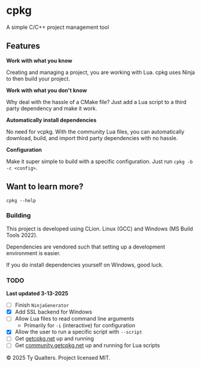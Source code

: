 # cpkg

A simple C/C++ project management tool

## Features

**Work with what you know**

Creating and managing a project, you are working with Lua. cpkg uses Ninja to then build your project.

**Work with what you don't know**

Why deal with the hassle of a CMake file? Just add a Lua script to a third party dependency and make it work.

**Automatically install dependencies**

No need for vcpkg. With the community Lua files, you can automatically download, build, and import third party dependencies with no hassle.

**Configuration**

Make it super simple to build with a specific configuration. Just run `cpkg -b -c <config>`.

## Want to learn more?

`cpkg --help`

### Building

This project is developed using CLion. Linux (GCC) and Windows (MS Build Tools 2022).

Dependencies are vendored such that setting up a development environment is easier.

If you do install dependencies yourself on Windows, good luck.

### TODO

**Last updated 3-13-2025**

- [ ] Finish `NinjaGenerator`
- [x] Add SSL backend for Windows
- [ ] Allow Lua files to read command line arguments
  - Primarily for `-i` (interactive) for configuration
- [x] Allow the user to run a specific script with `--script`
- [ ] Get [getcpkg.net](https://getcpkg.net) up and running
- [ ] Get [community.getcpkg.net](https://community.getcpkg.net) up and running for Lua scripts

&copy; 2025 Ty Qualters. Project licensed MIT.